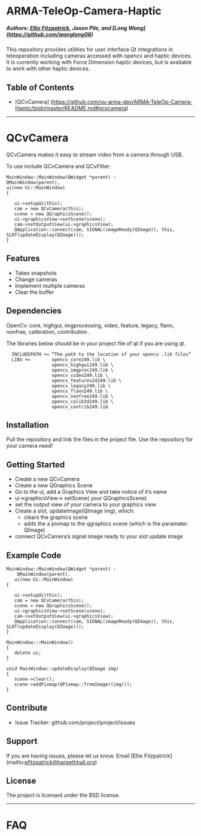 # ARMA-TeleOp-Camera-Haptic
##### Authors: [Ellie Fitzpatrick](https://github.com/efitzpatrick), Jason Pile, and [Long Wang] (https://github.com/wanglong06)
This repository provides utilities for user interface Qt integrations in teleoperation including cameras accessed with opencv and haptic devices. It is currently working with Force Dimension haptic devices, but is avaliable to work with other haptic devices. 

## Table of Contents
* [QCvCamera] (https://github.com/vu-arma-dev/ARMA-TeleOp-Camera-Haptic/blob/master/README.md#qcvcamera)

****
QCvCamera
========

QCvCamera makes it easy to stream video from a camera through USB. 

To use include QCvCamera and QCvFilter:

    MainWindow::MainWindow(QWidget *parent) :
    QMainWindow(parent),
    ui(new Ui::MainWindow)
    {

       ui->setupUi(this);
       cam = new QCvCamera(this);
       scene = new QGraphicsScene();
       ui->graphicsView->setScene(scene);
       cam->setOutputView(ui->graphicsView);
       QApplication::connect(cam, SIGNAL(imageReady(QImage)), this, SLOT(updateDisplay(QImage)));
    }

Features
--------

- Takes snapshots
- Change cameras 
- Implement multiple cameras
- Clear the buffer
 

Dependencies
------------
OpenCv: core, highgui, imgprocessing, video, feature, legacy, flann, nonfree, calibration, contribution .   
  
The libraries below *should* be in your project file of qt if you are using qt.

      INCLUDEPATH += “The path to the location of your opencv .lib files”  
      LIBS +=        opencv_core249.lib \  
                     opencv_highgui249.lib \  
                     opencv_imgproc249.lib \  
                     opencv_video249.lib \  
                     opencv_features2d249.lib \  
                     opencv_legacy249.lib \  
                     opencv_flann249.lib \  
                     opencv_nonfree249.lib \  
                     opencv_calib3d249.lib \  
                     opencv_contrib249.lib  


Installation
------------

Pull the repository and link the files in the project file. Use the repository for your camera need!

Getting Started 
--------------------

- Create a new QCvCamera
- Create a new QGraphics Scene 
- Go to the ui, add a Graphics View and take notice of it’s name
- ui->graphicsView-> setScene( your QGraphicsScene)
- set the output view of your camera to your graphics view
- Create a slot, updateImage(QImage img), which:
    - clears the graphics scene
    - adds the a pixmap to the qgraphics scene (which is the paramater QImage)
- connect QCvCamera’s signal image ready to your slot update image

Example Code
----------------------

    MainWindow::MainWindow(QWidget *parent) :
        QMainWindow(parent),
       ui(new Ui::MainWindow)
    {

       ui->setupUi(this);
       cam = new QCvCamera(this);
       scene = new QGraphicsScene();
       ui->graphicsView->setScene(scene);
       cam->setOutputView(ui->graphicsView);
       QApplication::connect(cam, SIGNAL(imageReady(QImage)), this, SLOT(updateDisplay(QImage)));
    }

    MainWindow::~MainWindow()
    {
       delete ui;
    }

    void MainWindow::updateDisplay(QImage img)
    {
       scene->clear();
       scene->addPixmap(QPixmap::fromImage((img)));
    }

Contribute
----------

- Issue Tracker: github.com/$project/$project/issues

Support
-------

If you are having issues, please let us know. Email [Ellie Fitzpatrick] (mailto:efitzpatrick@harpethhall.org)

License
-------

The project is licensed under the BSD license.

***
FAQ
=====


